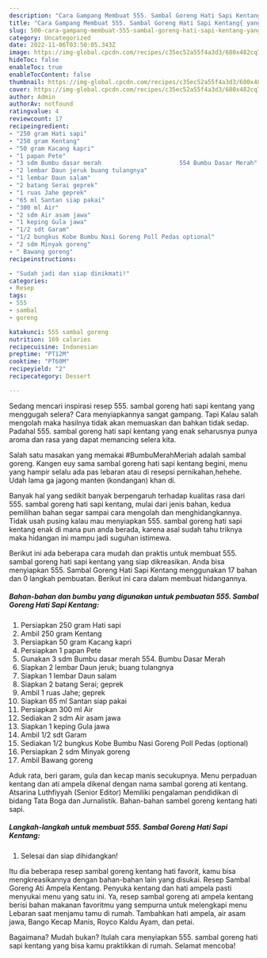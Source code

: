 ```yaml
---
description: "Cara Gampang Membuat 555. Sambal Goreng Hati Sapi Kentang{ yang Menggugah Selera,  Menu Buat lebaran"
title: "Cara Gampang Membuat 555. Sambal Goreng Hati Sapi Kentang{ yang Menggugah Selera,  Menu Buat lebaran"
slug: 500-cara-gampang-membuat-555-sambal-goreng-hati-sapi-kentang-yang-menggugah-selera-menu-buat-lebaran
category: Uncategorized
date: 2022-11-06T03:50:05.343Z
image: https://img-global.cpcdn.com/recipes/c35ec52a55f4a3d3/680x482cq70/555-sambal-goreng-hati-sapi-kentang-foto-resep-utama.jpg
hideToc: false
enableToc: true
enableTocContent: false
thumbnail: https://img-global.cpcdn.com/recipes/c35ec52a55f4a3d3/680x482cq70/555-sambal-goreng-hati-sapi-kentang-foto-resep-utama.jpg
cover: https://img-global.cpcdn.com/recipes/c35ec52a55f4a3d3/680x482cq70/555-sambal-goreng-hati-sapi-kentang-foto-resep-utama.jpg
author: Admin
authorAv: notfound
ratingvalue: 4
reviewcount: 17
recipeingredient:
- "250 gram Hati sapi"
- "250 gram Kentang"
- "50 gram Kacang kapri"
- "1 papan Pete"
- "3 sdm Bumbu dasar merah                      554 Bumbu Dasar Merah"
- "2 lembar Daun jeruk buang tulangnya"
- "1 lembar Daun salam"
- "2 batang Serai geprek"
- "1 ruas Jahe geprek"
- "65 ml Santan siap pakai"
- "300 ml Air"
- "2 sdm Air asam jawa"
- "1 keping Gula jawa"
- "1/2 sdt Garam"
- "1/2 bungkus Kobe Bumbu Nasi Goreng Poll Pedas optional"
- "2 sdm Minyak goreng"
- " Bawang goreng"
recipeinstructions:

- "Sudah jadi dan siap dinikmati!"
categories:
- Resep
tags:
- 555
- sambal
- goreng

katakunci: 555 sambal goreng 
nutrition: 169 calories
recipecuisine: Indonesian
preptime: "PT12M"
cooktime: "PT60M"
recipeyield: "2"
recipecategory: Dessert

---
```



Sedang mencari inspirasi resep 555. sambal goreng hati sapi kentang yang menggugah selera? Cara menyiapkannya sangat gampang. Tapi Kalau salah mengolah maka hasilnya tidak akan memuaskan dan bahkan tidak sedap. Padahal 555. sambal goreng hati sapi kentang yang enak seharusnya punya aroma dan rasa yang dapat memancing selera kita.


Salah satu masakan yang memakai #BumbuMerahMeriah adalah sambal goreng. Kangen euy sama sambal goreng hati sapi kentang begini, menu yang hampir selalu ada pas lebaran atau di resepsi pernikahan,hehehe. Udah lama ga jagong manten (kondangan) khan di.

Banyak hal yang sedikit banyak berpengaruh terhadap kualitas rasa dari 555. sambal goreng hati sapi kentang, mulai dari jenis bahan, kedua pemilihan bahan segar sampai cara mengolah dan menghidangkannya. Tidak usah pusing kalau mau menyiapkan 555. sambal goreng hati sapi kentang enak di mana pun anda berada, karena asal sudah tahu triknya maka hidangan ini mampu jadi suguhan istimewa.


Berikut ini ada beberapa cara mudah dan praktis untuk membuat 555. sambal goreng hati sapi kentang yang siap dikreasikan. Anda bisa menyiapkan 555. Sambal Goreng Hati Sapi Kentang menggunakan 17 bahan dan 0 langkah pembuatan. Berikut ini cara dalam membuat hidangannya.

<!--inarticleads1-->

##### Bahan-bahan dan bumbu yang digunakan untuk pembuatan 555. Sambal Goreng Hati Sapi Kentang:

1. Persiapkan 250 gram Hati sapi
1. Ambil 250 gram Kentang
1. Persiapkan 50 gram Kacang kapri
1. Persiapkan 1 papan Pete
1. Gunakan 3 sdm Bumbu dasar merah                      554. Bumbu Dasar Merah
1. Siapkan 2 lembar Daun jeruk; buang tulangnya
1. Siapkan 1 lembar Daun salam
1. Siapkan 2 batang Serai; geprek
1. Ambil 1 ruas Jahe; geprek
1. Siapkan 65 ml Santan siap pakai
1. Persiapkan 300 ml Air
1. Sediakan 2 sdm Air asam jawa
1. Siapkan 1 keping Gula jawa
1. Ambil 1/2 sdt Garam
1. Sediakan 1/2 bungkus Kobe Bumbu Nasi Goreng Poll Pedas (optional)
1. Persiapkan 2 sdm Minyak goreng
1. Ambil  Bawang goreng


Aduk rata, beri garam, gula dan kecap manis secukupnya. Menu perpaduan kentang dan ati ampela dikenal dengan nama sambal goreng ati kentang. Atsarina Luthfiyyah (Senior Editor) Memiliki pengalaman pendidikan di bidang Tata Boga dan Jurnalistik. Bahan-bahan sambel goreng kentang hati sapi. 

<!--inarticleads2-->

##### Langkah-langkah untuk membuat 555. Sambal Goreng Hati Sapi Kentang:


1. Selesai dan siap dihidangkan!

Itu dia beberapa resep sambal goreng kentang hati favorit, kamu bisa mengkreasikannya dengan bahan-bahan lain yang disukai. Resep Sambal Goreng Ati Ampela Kentang. Penyuka kentang dan hati ampela pasti menyukai menu yang satu ini. Ya, resep sambal goreng ati ampela kentang berisi bahan makanan favoritmu yang sempurna untuk melengkapi menu Lebaran saat menjamu tamu di rumah. Tambahkan hati ampela, air asam jawa, Bango Kecap Manis, Royco Kaldu Ayam, dan petai. 

Bagaimana? Mudah bukan? Itulah cara menyiapkan 555. sambal goreng hati sapi kentang yang bisa kamu praktikkan di rumah. Selamat mencoba!
